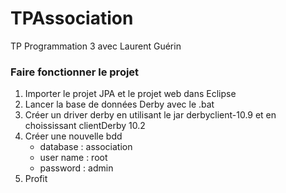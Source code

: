 TPAssociation
=============

TP Programmation 3 avec Laurent Guérin


### Faire fonctionner le projet

1. Importer le projet JPA et le projet web dans Eclipse  
2. Lancer la base de données Derby avec le .bat  
3. Créer un driver derby en utilisant le jar derbyclient-10.9 et en choississant clientDerby 10.2  
4. Créer une nouvelle bdd  
    * database : association  
    * user name : root  
    * password : admin  
5. Profit
